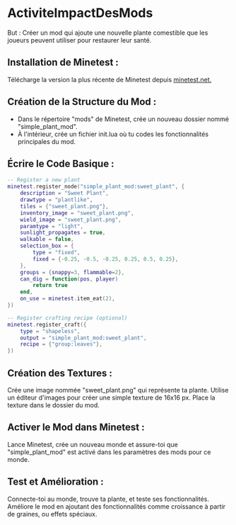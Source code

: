 # ActiviteImpactDesMods

But : Créer un mod qui ajoute une nouvelle plante comestible que les joueurs peuvent utiliser pour restaurer leur santé.

## Installation de Minetest :
Télécharge la version la plus récente de Minetest depuis [minetest.net.](https://www.minetest.net/)

## Création de la Structure du Mod :
- Dans le répertoire "mods" de Minetest, crée un nouveau dossier nommé "simple_plant_mod".
- À l'intérieur, crée un fichier init.lua où tu codes les fonctionnalités principales du mod.

## Écrire le Code Basique :

```lua
-- Register a new plant
minetest.register_node("simple_plant_mod:sweet_plant", {
    description = "Sweet Plant",
    drawtype = "plantlike",
    tiles = {"sweet_plant.png"},
    inventory_image = "sweet_plant.png",
    wield_image = "sweet_plant.png",
    paramtype = "light",
    sunlight_propagates = true,
    walkable = false,
    selection_box = {
        type = "fixed",
        fixed = {-0.25, -0.5, -0.25, 0.25, 0.5, 0.25},
    },
    groups = {snappy=3, flammable=2},
    can_dig = function(pos, player)
        return true
    end,
    on_use = minetest.item_eat(2),
})

-- Register crafting recipe (optional)
minetest.register_craft({
    type = "shapeless",
    output = "simple_plant_mod:sweet_plant",
    recipe = {"group:leaves"},
})
```

## Création des Textures :
Crée une image nommée "sweet_plant.png" qui représente ta plante. Utilise un éditeur d'images pour créer une simple texture de 16x16 px.
Place la texture dans le dossier du mod.

## Activer le Mod dans Minetest :
Lance Minetest, crée un nouveau monde et assure-toi que "simple_plant_mod" est activé dans les paramètres des mods pour ce monde.

## Test et Amélioration :
Connecte-toi au monde, trouve ta plante, et teste ses fonctionnalités.
Améliore le mod en ajoutant des fonctionnalités comme croissance à partir de graines, ou effets spéciaux.
